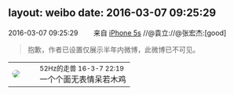 layout: weibo
date: 2016-03-07 09:25:29
---
<meta name="referrer" content="no-referrer" />

2016-03-07 09:25:29  &nbsp;&nbsp;&nbsp;&nbsp;&nbsp;&nbsp; 来自 <a href="sinaweibo://customweibosource" rel="nofollow">iPhone 5s</a>
//@袁立://@张宏杰:[good]
>  抱歉，作者已设置仅展示半年内微博，此微博已不可见。 ​​​

<table style="width: 100%;">
  <tr>
    <td style="width: 40px;"><img style="border-radius:50%" src="https://tva4.sinaimg.cn/crop.0.0.180.180.50/8beaf773jw1e8qgp5bmzyj2050050aa8.jpg?KID=imgbed,tva&Expires=1624464116&ssig=qGNpcaCd4d"></td>
    <td colspan="2"><small>52Hz的走兽 16-3-7 22:19</small><br/>一个个面无表情呆若木鸡</td>
  </tr>
</table>
